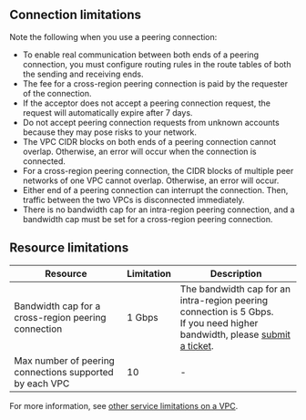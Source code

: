 ## Connection limitations
Note the following when you use a peering connection:
- To enable real communication between both ends of a peering connection, you must configure routing rules in the route tables of both the sending and receiving ends.
- The fee for a cross-region peering connection is paid by the requester of the connection.
- If the acceptor does not accept a peering connection request, the request will automatically expire after 7 days.
- Do not accept peering connection requests from unknown accounts because they may pose risks to your network.
- The VPC CIDR blocks on both ends of a peering connection cannot overlap. Otherwise, an error will occur when the connection is connected.
- For a cross-region peering connection, the CIDR blocks of multiple peer networks of one VPC cannot overlap. Otherwise, an error will occur.
- Either end of a peering connection can interrupt the connection. Then, traffic between the two VPCs is disconnected immediately.
- There is no bandwidth cap for an intra-region peering connection, and a bandwidth cap must be set for a cross-region peering connection.

## Resource limitations

| Resource | Limitation | Description |
| -------------- | ----- | -------------------------------- |
| Bandwidth cap for a cross-region peering connection | 1 Gbps | The bandwidth cap for an intra-region peering connection is 5 Gbps.<br/>If you need higher bandwidth, please [submit a ticket](https://console.cloud.tencent.com/workorder/category). |
| Max number of peering connections supported by each VPC | 10 | - |


For more information, see [other service limitations on a VPC](https://cloud.tencent.com/document/product/215/537).

